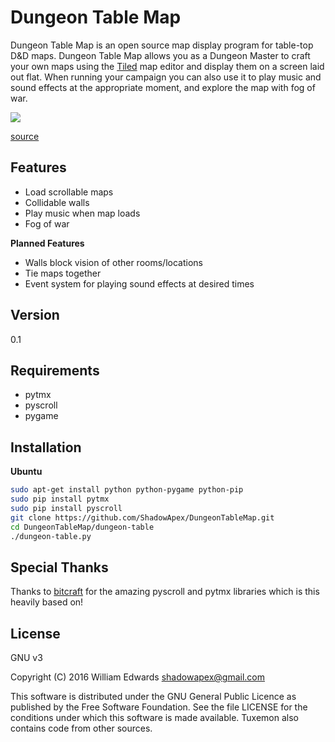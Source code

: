 # Dungeon Table Map
Dungeon Table Map is an open source map display program for table-top D&amp;D maps. Dungeon Table Map allows
you as a Dungeon Master to craft your own maps using the [Tiled](http://www.mapeditor.org/) map editor and
display them on a screen laid out flat. When running your campaign you can also use it to play music and sound
effects at the appropriate moment, and explore the map with fog of war.

![](http://makezine.com/wp-content/uploads/2015/12/gamingTable_5.jpg)

[source](http://makezine.com/2015/12/08/how-to-build-a-high-end-gaming-table-for-as-little-as-150/)

Features
--------

- Load scrollable maps
- Collidable walls
- Play music when map loads
- Fog of war

**Planned Features**

- Walls block vision of other rooms/locations
- Tie maps together
- Event system for playing sound effects at desired times

Version
-------

0.1

Requirements
------------

- pytmx
- pyscroll
- pygame

Installation
------------

**Ubuntu**

```sh
sudo apt-get install python python-pygame python-pip
sudo pip install pytmx
sudo pip install pyscroll
git clone https://github.com/ShadowApex/DungeonTableMap.git
cd DungeonTableMap/dungeon-table
./dungeon-table.py
```

Special Thanks
--------------

Thanks to [bitcraft](https://github.com/bitcraft) for the amazing pyscroll and pytmx libraries which is this
heavily based on!

License
----

GNU v3

Copyright (C) 2016 William Edwards <shadowapex@gmail.com> 

This software is distributed under the GNU General Public Licence as published
by the Free Software Foundation.  See the file LICENSE for the conditions
under which this software is made available.  Tuxemon also contains code from
other sources.
